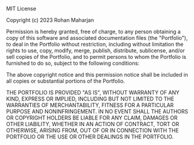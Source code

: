 MIT License

Copyright (c) 2023 Rohan Maharjan

Permission is hereby granted, free of charge, to any person obtaining a copy
of this software and associated documentation files (the "Portfolio"), to deal
in the Portfolio without restriction, including without limitation the rights
to use, copy, modify, merge, publish, distribute, sublicense, and/or sell
copies of the Portfolio, and to permit persons to whom the Portfolio is
furnished to do so, subject to the following conditions:

The above copyright notice and this permission notice shall be included in all
copies or substantial portions of the Portfolio.

THE PORTFOLIO IS PROVIDED "AS IS", WITHOUT WARRANTY OF ANY KIND, EXPRESS OR
IMPLIED, INCLUDING BUT NOT LIMITED TO THE WARRANTIES OF MERCHANTABILITY,
FITNESS FOR A PARTICULAR PURPOSE AND NONINFRINGEMENT. IN NO EVENT SHALL THE
AUTHORS OR COPYRIGHT HOLDERS BE LIABLE FOR ANY CLAIM, DAMAGES OR OTHER
LIABILITY, WHETHER IN AN ACTION OF CONTRACT, TORT OR OTHERWISE, ARISING FROM,
OUT OF OR IN CONNECTION WITH THE PORTFOLIO OR THE USE OR OTHER DEALINGS IN THE
PORTFOLIO.
